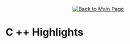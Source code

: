 <p align="center">
  <a href="https://github.com/Samuel-Cavada" target="_blank">
    <img src="https://img.shields.io/badge/Back_to_Main_Page-000000?style=for-the-badge&logo=github&logoColor=white" alt="Back to Main Page"/>
  </a>
</p>


# C ++ Highlights


<!--

## 🎮 Play My C++ Game Online

[![Play on Replit](https://img.shields.io/badge/Play%20on-Replit-blue?style=for-the-badge&logo=replit)](https://replit.com/@YourUsername/YourCppGame)
-->
